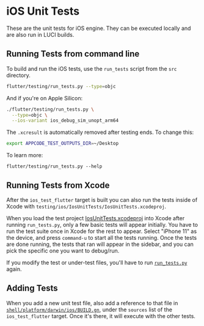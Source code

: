 # iOS Unit Tests

These are the unit tests for iOS engine. They can be executed locally and are
also run in LUCI builds.

## Running Tests from command line

To build and run the iOS tests, use the `run_tests` script from the `src` directory.

```sh
flutter/testing/run_tests.py --type=objc
```

And if you're on Apple Silicon:

```sh
./flutter/testing/run_tests.py \
  --type=objc \
  --ios-variant ios_debug_sim_unopt_arm64
```

The `.xcresult` is automatically removed after testing ends. To change this:

```sh
export APPCODE_TEST_OUTPUTS_DIR=~/Desktop
```

To learn more:

```
flutter/testing/run_tests.py --help
```

## Running Tests from Xcode

After the `ios_test_flutter` target is built you can also run the tests inside
of Xcode with `testing/ios/IosUnitTests/IosUnitTests.xcodeproj`.

When you load the test project [IosUnitTests.xcodeproj](IosUnitTests.xcodeproj)
into Xcode after running `run_tests.py`, only a few basic tests will appear
initially. You have to run the test suite once in Xcode for the rest to appear.
Select "iPhone 11" as the device, and press `command-u` to start all the tests
running. Once the tests are done running, the tests that ran will appear in the
sidebar, and you can pick the specific one you want to debug/run.

If you modify the test or under-test files, you'll have to run
[`run_tests.py`](../../run_tests.py) again.

## Adding Tests

When you add a new unit test file, also add a reference to that file in
[`shell/platform/darwin/ios/BUILD.gn`](../../../shell/platform/darwin/ios/BUILD.gn),
under the `sources` list of the `ios_test_flutter` target. Once it's there, it
will execute with the other tests.
